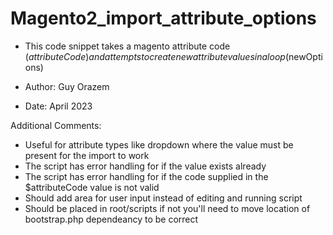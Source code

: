 # Magento2_import_attribute_options

 * This code snippet takes a magento attribute code ($attributeCode) and attempts to create new attribute values in a loop ($newOptions)
 
 * Author: Guy Orazem
 * Date: April 2023
 
 Additional Comments:
 - Useful for attribute types like dropdown where the value must be present for the import to work
 - The script has error handling for if the value exists already 
 - The script has error handling for if the code supplied in the $attributeCode value is not valid
 - Should add area for user input instead of editing and running script 
 - Should be placed in root/scripts if not you'll need to move location of bootstrap.php dependeancy to be correct
